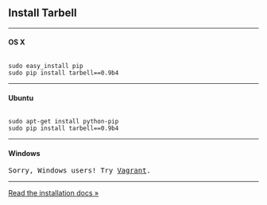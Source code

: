 ## Install Tarbell

<hr />

#### OS X

<pre><code>
sudo easy_install pip
sudo pip install tarbell==0.9b4
</code></pre>

<hr/>

#### Ubuntu

<pre><code>
sudo apt-get install python-pip
sudo pip install tarbell==0.9b4
</code></pre>

<hr/>

#### Windows

<pre>Sorry, Windows users! Try <a href="http://vagrantup.com">Vagrant</a>.</pre>

<hr/>

[Read the installation docs &raquo;](http://tarbell.readthedocs.org/en/latest/install.html)

